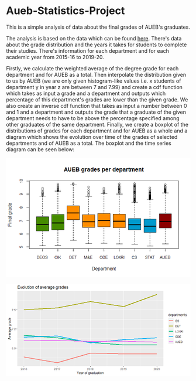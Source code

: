 # Aueb-Statistics-Project

This is a simple analysis of data about the final grades of AUEB's graduates. 

The analysis is based on the data which can be found [here](https://www.aueb.gr/el/content/poreia-foitisis-kai-epityhies-spoydon). There's data about the grade distribution and the years it takes for students to complete their studies. There's information for each department and for each academic year from 2015-16 to 2019-20.

Firstly, we calculate the weighted average of the degree grade for each department and for AUEB as a total. Then interpolate the distribution given to us by AUEB (we are only given histogram-like values i.e. x students of department y in year z are between 7 and 7.99) and create a cdf function which takes as input a grade and a department and outputs which percentage of this department's grades are lower than the given grade. We also create an inverse cdf function that takes as input a number between 0 and 1 and a department and outputs the grade that a graduate of the given department needs to have to be above the percentage specified among other graduates of the same department. Finally, we create a boxplot of the distributions of grades for each department and for AUEB as a whole and a diagram which shows the evolution over time of the grades of selected departments and of AUEB as a total. The boxplot and the time series diagram can be seen below:

![Boxplot](boxplot.png)

![Time Series](time_evolution.png)
